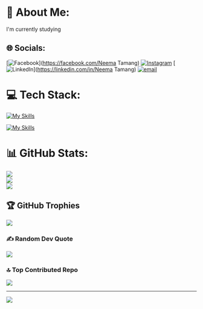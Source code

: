 # 💫 About Me:
I'm currently studying<br>


## 🌐 Socials:
[![Facebook](https://img.shields.io/badge/Facebook-%231877F2.svg?logo=Facebook&logoColor=white)](https://facebook.com/Neema Tamang) [![Instagram](https://img.shields.io/badge/Instagram-%23E4405F.svg?logo=Instagram&logoColor=white)](https://instagram.com/nema_d_tmg) [![LinkedIn](https://img.shields.io/badge/LinkedIn-%230077B5.svg?logo=linkedin&logoColor=white)](https://linkedin.com/in/Neema Tamang) [![email](https://img.shields.io/badge/Email-D14836?logo=gmail&logoColor=white)](mailto:neematamang02@gmail.com) 

# 💻 Tech Stack:
[![My Skills](https://skillicons.dev/icons?i=js,ts,nextjs,react,nodejs,tailwind,mongodb,figm,vite,git,github,express,bootstrap&theme=light)](https://skillicons.dev#gh-dark-mode-only)

[![My Skills](https://skillicons.dev/icons?i=js,ts,nextjs,react,nodejs,tailwind,mongodb,figma,vite,git,github,express,bootstrap&theme=dark)](https://skillicons.dev#gh-light-mode-only)

# 📊 GitHub Stats:
![](https://github-readme-stats.vercel.app/api?username=neematamang02&theme=dark&hide_border=false&include_all_commits=false&count_private=false)<br/>
![](https://nirzak-streak-stats.vercel.app/?user=neematamang02&theme=dark&hide_border=false)<br/>
![](https://github-readme-stats.vercel.app/api/top-langs/?username=neematamang02&theme=dark&hide_border=false&include_all_commits=false&count_private=false&layout=compact)

## 🏆 GitHub Trophies
![](https://github-profile-trophy.vercel.app/?username=neematamang02&theme=radical&no-frame=false&no-bg=true&margin-w=4)

### ✍️ Random Dev Quote
![](https://quotes-github-readme.vercel.app/api?type=horizontal&theme=radical)

### 🔝 Top Contributed Repo
![](https://github-contributor-stats.vercel.app/api?username=neematamang02&limit=5&theme=dark&combine_all_yearly_contributions=true)

---
[![](https://visitcount.itsvg.in/api?id=neematamang02&icon=0&color=0)](https://visitcount.itsvg.in)

<!-- Proudly created with GPRM ( https://gprm.itsvg.in ) -->
